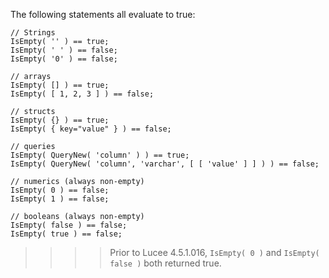 The following statements all evaluate to true:

```lucee
// Strings
IsEmpty( '' ) == true;
IsEmpty( ' ' ) == false;
IsEmpty( '0' ) == false;

// arrays
IsEmpty( [] ) == true;
IsEmpty( [ 1, 2, 3 ] ) == false;

// structs
IsEmpty( {} ) == true;
IsEmpty( { key="value" } ) == false;

// queries
IsEmpty( QueryNew( 'column' ) ) == true;
IsEmpty( QueryNew( 'column', 'varchar', [ [ 'value' ] ] ) ) == false;

// numerics (always non-empty)
IsEmpty( 0 ) == false;
IsEmpty( 1 ) == false;

// booleans (always non-empty)
IsEmpty( false ) == false;
IsEmpty( true ) == false;
```

>>>> Prior to Lucee 4.5.1.016, `IsEmpty( 0 )` and `IsEmpty( false )` both returned true.
